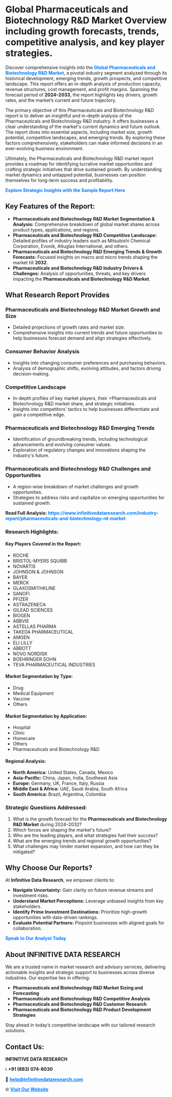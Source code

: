 <h1>Global Pharmaceuticals and Biotechnology R&D Market Overview including growth forecasts, trends, competitive analysis, and key player strategies.</h1>
<p>
Discover comprehensive insights into the 
<a href="https://www.infinitivedataresearch.com/industry-report/pharmaceuticals-and-biotechnology-rd-market" rel="dofollow" style="color: #007BFF; text-decoration: none;"><strong>Global Pharmaceuticals and Biotechnology R&D Market</strong></a>, a pivotal industry segment analyzed through its historical development, emerging trends, growth prospects, and competitive landscape. This report offers an in-depth analysis of production capacity, revenue structures, cost management, and profit margins. Spanning the forecast period of <strong>2024–2033</strong>, the report highlights key drivers, growth rates, and the market’s current and future trajectory.
</p>
<p>
The primary objective of this Pharmaceuticals and Biotechnology R&D report is to deliver an insightful and in-depth analysis of the Pharmaceuticals and Biotechnology R&D industry. It offers businesses a clear understanding of the market's current dynamics and future outlook. The report dives into essential aspects, including market size, growth potential, competitive landscapes, and emerging trends. By exploring these factors comprehensively, stakeholders can make informed decisions in an ever-evolving business environment.
</p>
<p>
Ultimately, the Pharmaceuticals and Biotechnology R&D market report provides a roadmap for identifying lucrative market opportunities and crafting strategic initiatives that drive sustained growth. By understanding market dynamics and untapped potential, businesses can position themselves for long-term success and profitability.
</p>
<p>
<a href="https://www.infinitivedataresearch.com/request-sample/reportId=103617" style="color: #007BFF; text-decoration: none;"><strong>Explore Strategic Insights with the Sample Report Here</strong></a>
</p>

<h2>Key Features of the Report:</h2>
<ul>
<li><strong>Pharmaceuticals and Biotechnology R&D Market Segmentation & Analysis:</strong> Comprehensive breakdown of global market shares across product types, applications, and regions.</li>
<li><strong>Pharmaceuticals and Biotechnology R&D Competitive Landscape:</strong> Detailed profiles of industry leaders such as Mitsubishi Chemical Corporation, Evonik, Altuglas International, and others.</li>
<li><strong>Pharmaceuticals and Biotechnology R&D Emerging Trends & Growth Forecasts:</strong> Focused insights on macro and micro trends shaping the market till <strong>2032</strong>.</li>
<li><strong>Pharmaceuticals and Biotechnology R&D Industry Drivers & Challenges:</strong> Analysis of opportunities, threats, and key drivers impacting the <strong>Pharmaceuticals and Biotechnology R&D Market</strong>.</li>
</ul>

<h2>What Research Report Provides</h2>
<h3>Pharmaceuticals and Biotechnology R&D Market Growth and Size</h3>
<ul>
<li>Detailed projections of growth rates and market size.</li>
<li>Comprehensive insights into current trends and future opportunities to help businesses forecast demand and align strategies effectively.</li>
</ul>

<h3>Consumer Behavior Analysis</h3>
<ul>
<li>Insights into changing consumer preferences and purchasing behaviors.</li>
<li>Analysis of demographic shifts, evolving attitudes, and factors driving decision-making.</li>
</ul>

<h3>Competitive Landscape</h3>
<ul>
<li>In-depth profiles of key market players, their >Pharmaceuticals and Biotechnology R&D market share, and strategic initiatives.</li>
<li>Insights into competitors' tactics to help businesses differentiate and gain a competitive edge.</li>
</ul>

<h3>Pharmaceuticals and Biotechnology R&D Emerging Trends</h3>
<ul>
<li>Identification of groundbreaking trends, including technological advancements and evolving consumer values.</li>
<li>Exploration of regulatory changes and innovations shaping the industry's future.</li>
</ul>

<h3>Pharmaceuticals and Biotechnology R&D Challenges and Opportunities</h3>
<ul>
<li>A region-wise breakdown of market challenges and growth opportunities.</li>
<li>Strategies to address risks and capitalize on emerging opportunities for sustained growth.</li>
</ul>
<p><strong>Read Full Analysis:</strong> <a href="https://www.infinitivedataresearch.com/industry-report/pharmaceuticals-and-biotechnology-rd-market" rel="dofollow" style="color: #007BFF; text-decoration: none;"><strong>https://www.infinitivedataresearch.com/industry-report/pharmaceuticals-and-biotechnology-rd-market</strong></a></p>
<h3>Research Highlights:</h3>
<h4>Key Players Covered in the Report:</h4>
<ul><li>ROCHE</li><li>BRISTOL-MYERS SQUIBB</li><li>NOVARTIS</li><li>JOHNSON &amp; JOHNSON</li><li>BAYER</li><li>MERCK</li><li>GLAXOSMITHKLINE</li><li>SANOFI</li><li>PFIZER</li><li>ASTRAZENECA</li><li>GILEAD SCIENCES</li><li>BIOGEN</li><li>ABBVIE</li><li>ASTELLAS PHARMA</li><li>TAKEDA PHARMACEUTICAL</li><li>AMGEN</li><li>ELI LILLY</li><li>ABBOTT</li><li>NOVO NORDISK</li><li>BOEHRINGER SOHN</li><li>TEVA PHARMACEUTICAL INDUSTRIES</li></ul>
<h4>Market Segmentation by Type:</h4>
<ul><li>Drug</li><li>Medical Equipment</li><li>Vaccine</li><li>Others</li></ul>
<h4>Market Segmentation by Application:</h4>
<ul><li>Hospital</li><li>Clinic</li><li>Homecare</li><li>Others</li><li>Pharmaceuticals and Biotechnology R&amp;D</li></ul>

<h4>Regional Analysis:</h4>
<ul>
<li><strong>North America:</strong> United States, Canada, Mexico</li>
<li><strong>Asia-Pacific:</strong> China, Japan, India, Southeast Asia</li>
<li><strong>Europe:</strong> Germany, UK, France, Italy, Russia</li>
<li><strong>Middle East & Africa:</strong> UAE, Saudi Arabia, South Africa</li>
<li><strong>South America:</strong> Brazil, Argentina, Colombia</li>
</ul>

<h3>Strategic Questions Addressed:</h3>
<ol>
<li>What is the growth forecast for the <strong>Pharmaceuticals and Biotechnology R&D Market</strong> during 2024–2032?</li>
<li>Which forces are shaping the market's future?</li>
<li>Who are the leading players, and what strategies fuel their success?</li>
<li>What are the emerging trends and regional growth opportunities?</li>
<li>What challenges may hinder market expansion, and how can they be mitigated?</li>
</ol>

<h2>Why Choose Our Reports?</h2>
<p>At <strong>Infinitive Data Research</strong>, we empower clients to:</p>
<ul>
<li><strong>Navigate Uncertainty:</strong> Gain clarity on future revenue streams and investment risks.</li>
<li><strong>Understand Market Perceptions:</strong> Leverage unbiased insights from key stakeholders.</li>
<li><strong>Identify Prime Investment Destinations:</strong> Prioritize high-growth opportunities with data-driven rankings.</li>
<li><strong>Evaluate Potential Partners:</strong> Pinpoint businesses with aligned goals for collaboration.</li>
</ul>
<p><a href="https://www.infinitivedataresearch.com/industry-report/pharmaceuticals-and-biotechnology-rd-market" rel="dofollow" style="color: #007BFF; text-decoration: none;"><strong>Speak to Our Analyst Today</strong></a></p>

<h2>About INFINITIVE DATA RESEARCH</h2>
<p>We are a trusted name in market research and advisory services, delivering actionable insights and strategic support to businesses across diverse industries. Our expertise lies in offering:</p>
<ul>
<li><strong>Pharmaceuticals and Biotechnology R&D Market Sizing and Forecasting</strong></li>
<li><strong>Pharmaceuticals and Biotechnology R&D Competitive Analysis</strong></li>
<li><strong>Pharmaceuticals and Biotechnology R&D Customer Research</strong></li>
<li><strong>Pharmaceuticals and Biotechnology R&D Product Development Strategies</strong></li>
</ul>
<p>Stay ahead in today’s competitive landscape with our tailored research solutions.</p>

<h2>Contact Us:</h2>
<p><strong>INFINITIVE DATA RESEARCH</strong></p>
<p>📞 <strong>+91 (883) 074-8030</strong></p>
<p>📧 <strong><a href="mailto:help@infinitivedataresearch.com" style="color: #007BFF;">help@infinitivedataresearch.com</a></strong></p>
<p>🌐 <strong><a href="https://www.infinitivedataresearch.com" rel="dofollow" style="color: #007BFF;">Visit Our Website</a></strong></p>